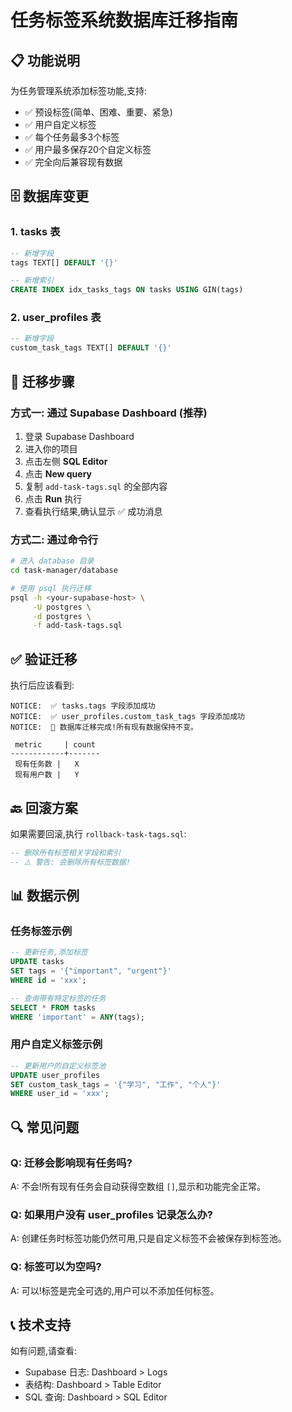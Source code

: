 # 任务标签系统数据库迁移指南

## 📋 功能说明

为任务管理系统添加标签功能,支持:
- ✅ 预设标签(简单、困难、重要、紧急)
- ✅ 用户自定义标签
- ✅ 每个任务最多3个标签
- ✅ 用户最多保存20个自定义标签
- ✅ 完全向后兼容现有数据

## 🗄️ 数据库变更

### 1. tasks 表
```sql
-- 新增字段
tags TEXT[] DEFAULT '{}'

-- 新增索引
CREATE INDEX idx_tasks_tags ON tasks USING GIN(tags)
```

### 2. user_profiles 表
```sql
-- 新增字段
custom_task_tags TEXT[] DEFAULT '{}'
```

## 📝 迁移步骤

### 方式一: 通过 Supabase Dashboard (推荐)

1. 登录 Supabase Dashboard
2. 进入你的项目
3. 点击左侧 **SQL Editor**
4. 点击 **New query**
5. 复制 `add-task-tags.sql` 的全部内容
6. 点击 **Run** 执行
7. 查看执行结果,确认显示 ✅ 成功消息

### 方式二: 通过命令行

```bash
# 进入 database 目录
cd task-manager/database

# 使用 psql 执行迁移
psql -h <your-supabase-host> \
     -U postgres \
     -d postgres \
     -f add-task-tags.sql
```

## ✅ 验证迁移

执行后应该看到:

```
NOTICE:  ✅ tasks.tags 字段添加成功
NOTICE:  ✅ user_profiles.custom_task_tags 字段添加成功
NOTICE:  🎉 数据库迁移完成!所有现有数据保持不变。

 metric     | count
------------+-------
 现有任务数 |   X
 现有用户数 |   Y
```

## 🔙 回滚方案

如果需要回滚,执行 `rollback-task-tags.sql`:

```sql
-- 删除所有标签相关字段和索引
-- ⚠️ 警告: 会删除所有标签数据!
```

## 📊 数据示例

### 任务标签示例
```sql
-- 更新任务,添加标签
UPDATE tasks 
SET tags = '{"important", "urgent"}' 
WHERE id = 'xxx';

-- 查询带有特定标签的任务
SELECT * FROM tasks 
WHERE 'important' = ANY(tags);
```

### 用户自定义标签示例
```sql
-- 更新用户的自定义标签池
UPDATE user_profiles 
SET custom_task_tags = '{"学习", "工作", "个人"}' 
WHERE user_id = 'xxx';
```

## 🔍 常见问题

### Q: 迁移会影响现有任务吗?
A: 不会!所有现有任务会自动获得空数组 `[]`,显示和功能完全正常。

### Q: 如果用户没有 user_profiles 记录怎么办?
A: 创建任务时标签功能仍然可用,只是自定义标签不会被保存到标签池。

### Q: 标签可以为空吗?
A: 可以!标签是完全可选的,用户可以不添加任何标签。

## 📞 技术支持

如有问题,请查看:
- Supabase 日志: Dashboard > Logs
- 表结构: Dashboard > Table Editor
- SQL 查询: Dashboard > SQL Editor





